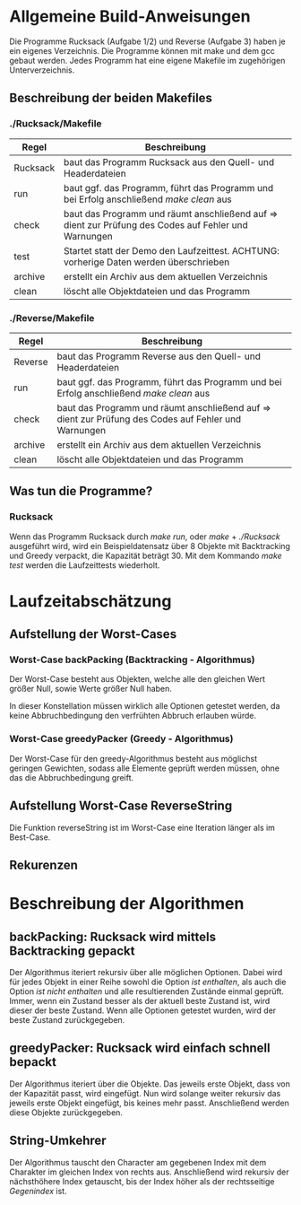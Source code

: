 # Allgemeine Build-Anweisungen
Die Programme Rucksack (Aufgabe 1/2) und Reverse (Aufgabe 3) haben je ein eigenes Verzeichnis.
Die Programme können mit make und dem gcc gebaut werden. Jedes Programm hat eine eigene Makefile im zugehörigen Unterverzeichnis.


## Beschreibung der beiden Makefiles
### ./Rucksack/Makefile
|Regel|Beschreibung|
|---|---|
|Rucksack| baut das Programm Rucksack aus den Quell- und Headerdateien|
|run|baut ggf. das Programm, führt das Programm und bei Erfolg anschließend _make clean_ aus|
|check|baut das Programm und räumt anschließend auf => dient zur Prüfung des Codes auf Fehler und Warnungen|
|test| Startet statt der Demo den Laufzeittest. ACHTUNG: vorherige Daten werden überschrieben
|archive|erstellt ein Archiv aus dem aktuellen Verzeichnis|
|clean|löscht alle Objektdateien und das Programm|

### ./Reverse/Makefile
|Regel|Beschreibung|
|---|---|
|Reverse| baut das Programm Reverse aus den Quell- und Headerdateien|
|run|baut ggf. das Programm, führt das Programm und bei Erfolg anschließend _make clean_ aus|
|check|baut das Programm und räumt anschließend auf => dient zur Prüfung des Codes auf Fehler und Warnungen|
|archive|erstellt ein Archiv aus dem aktuellen Verzeichnis|
|clean|löscht alle Objektdateien und das Programm|

## Was tun die Programme?
### Rucksack
Wenn das Programm Rucksack durch _make run_, oder _make_ + _./Rucksack_ ausgeführt wird, wird ein Beispieldatensatz über 8 Objekte mit Backtracking und Greedy verpackt, die Kapazität beträgt 30. Mit dem Kommando _make test_ werden die Laufzeittests wiederholt.

# Laufzeitabschätzung
## Aufstellung der Worst-Cases
### Worst-Case backPacking (Backtracking - Algorithmus)
Der Worst-Case besteht aus Objekten, welche alle den gleichen Wert größer Null, sowie Werte größer Null haben.

In dieser Konstellation müssen wirklich alle Optionen getestet werden, da keine Abbruchbedingung den verfrühten Abbruch erlauben würde.

### Worst-Case greedyPacker (Greedy - Algorithmus)
Der Worst-Case für den greedy-Algorithmus besteht aus möglichst geringen Gewichten, sodass alle Elemente geprüft werden müssen, ohne das die Abbruchbedingung greift.


## Aufstellung Worst-Case ReverseString
Die Funktion reverseString ist im Worst-Case eine Iteration länger als im Best-Case.

## Rekurenzen


# Beschreibung der Algorithmen
## backPacking: Rucksack wird mittels Backtracking gepackt
Der Algorithmus iteriert rekursiv über alle möglichen Optionen.
Dabei wird für jedes Objekt in einer Reihe sowohl die Option _ist enthalten_, als auch die Option _ist nicht enthalten_ und alle resultierenden Zustände einmal geprüft. Immer, wenn ein Zustand besser als der aktuell beste Zustand ist, wird dieser der beste Zustand.
Wenn alle Optionen getestet wurden, wird der beste Zustand zurückgegeben.

## greedyPacker: Rucksack wird einfach schnell bepackt
Der Algorithmus iteriert über die Objekte. Das jeweils erste Objekt, dass von der Kapazität passt, wird eingefügt. Nun wird solange weiter rekursiv das jeweils erste Objekt eingefügt, bis keines mehr passt. Anschließend werden diese Objekte zurückgegeben.

## String-Umkehrer
Der Algorithmus tauscht den Character am gegebenen Index mit dem Charakter im gleichen Index von rechts aus. Anschließend wird rekursiv der nächsthöhere Index getauscht, bis der Index höher als der rechtsseitige _Gegenindex_ ist.